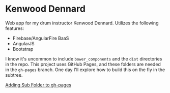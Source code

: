 Kenwood Dennard
===============

Web app for my drum instructor Kenwood Dennard. Utilizes the following features:

* Firebase/AngularFire BaaS
* AngularJS
* Bootstrap

I know it's uncommon to include `bower_components` and the `dist` directories in the repo. This project uses GitHub Pages, and these folders are needed in the `gh-pages` branch. One day I'll explore how to build this on the fly in the subtree.

[Adding Sub Folder to gh-pages](https://gist.github.com/cobyism/4730490)
